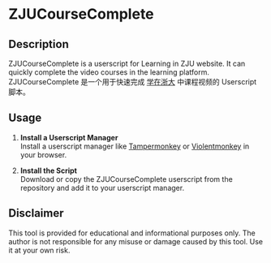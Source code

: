 # ZJUCourseComplete

## Description

ZJUCourseComplete is a userscript for Learning in ZJU website. It can quickly complete the video courses in the learning platform.
ZJUCourseComplete 是一个用于快速完成 [学在浙大](https://courses.zju.edu.cn/) 中课程视频的 Userscript 脚本。

## Usage

1. **Install a Userscript Manager**  
    Install a userscript manager like [Tampermonkey](https://www.tampermonkey.net/) or [Violentmonkey](https://violentmonkey.github.io/) in your browser.

2. **Install the Script**  
    Download or copy the ZJUCourseComplete userscript from the repository and add it to your userscript manager.

## Disclaimer

This tool is provided for educational and informational purposes only. The author is not responsible for any misuse or damage caused by this tool. Use it at your own risk.
